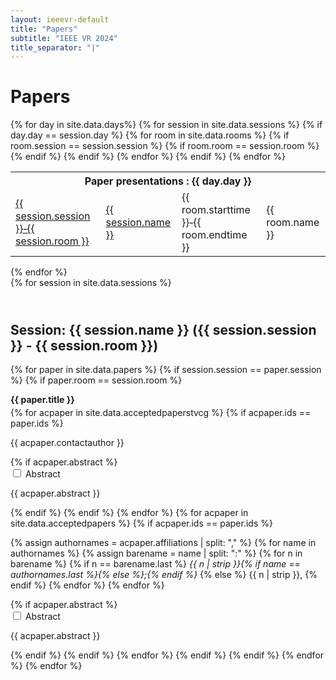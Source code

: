 ```yaml
---
layout: ieeevr-default
title: "Papers"
subtitle: "IEEE VR 2024"
title_separator: "|"
---
```

<h1>Papers</h1>
<div>
    <div>
        <div> 
            {% for day in site.data.days%}
                <table class="styled-table">  
                    <tr>
                        <th colspan="4">Paper presentations : {{ day.day }}</th>
                    </tr>    
                    {% for session in site.data.sessions %}
                        {% if day.day == session.day %}
                            <tr>
                                <td class="medLarge"><a href="#{{ session.id }}">{{ session.session }}&#8209;{{ session.room }}</a></td>
                                <td class="medLarge"><a href="#{{ session.id }}">{{ session.name }}</a></td>
                                {% for room in site.data.rooms %} 
                                    {% if room.session == session.session %}
                                        {% if room.room == session.room %}
                                            <td class="medLarge">{{ room.starttime }}&#8209;{{ room.endtime }}</td>
                                            <td class="medLarge" class="text-nowrap">{{ room.name }}</td>
                                        {% endif %}
                                    {% endif %}
                                {% endfor %}
                            </tr>
                        {% endif %}
                    {% endfor %}
                </table>
            {% endfor %}
        </div>
    <div>
</div>
<div>
    {% for session in site.data.sessions %}
            <h2 id="{{ session.id }}" class="pink" style="padding-top:25px;">Session: {{ session.name }} ({{ session.session }} - {{ session.room }})</h2>
            {% for paper in site.data.papers %}                 
                {% if session.session == paper.session %}
                    {% if paper.room == session.room %}   
                        <p class="medLarge" id="paper_{{ paper.id }}" style="margin-bottom: 0.3em;">
                            <b>{{ paper.title }}</b>
                        </p>
                        {% for acpaper in site.data.acceptedpaperstvcg %}  
                            {% if acpaper.ids == paper.ids  %} 
                                <div>
                                    <p class="font_70">
                                    {{ acpaper.contactauthor }}
                                    </p>
                                </div>
                                {% if acpaper.abstract %}
                                    <div id="{{ acpaper.ids }}" class="wrap-collabsible"> <input id="collapsibleabstract{{ acpaper.ids }}" class="toggle" type="checkbox"> 
                                        <label for="collapsibleabstract{{ acpaper.ids }}" class="lbl-toggle">Abstract</label>
                                        <div class="collapsible-content">
                                            <div class="content-inner">
                                                <p>{{ acpaper.abstract }}</p>
                                            </div>
                                        </div>
                                    </div>   
                                {% endif %}
                            {% endif %}
                        {% endfor %}
                        {% for acpaper in site.data.acceptedpapers %}    
                            {% if acpaper.ids == paper.ids  %} 
                                <div><p class="font_70">
                                {% assign authornames = acpaper.affiliations | split: "," %}
                                {% for name in authornames %}
                                    {% assign barename = name | split: ":" %}
                                    {% for n in barename %}
                                        {% if n == barename.last %}
                                            <i>{{ n | strip }}{% if name == authornames.last %}{% else %};{% endif %}</i>
                                        {% else %}                            
                                            <span class="bold">{{ n | strip }},</span>
                                        {% endif %}
                                    {% endfor %} 
                                {% endfor %}
                                </p></div>
                                {% if acpaper.abstract %}
                                    <div id="{{ acpaper.ids }}" class="wrap-collabsible"> <input id="collapsibleabstract{{ acpaper.ids }}" class="toggle" type="checkbox"> 
                                        <label for="collapsibleabstract{{ acpaper.ids }}" class="lbl-toggle">Abstract</label>
                                        <div class="collapsible-content">
                                            <div class="content-inner">
                                                <p>{{ acpaper.abstract }}</p>
                                            </div>
                                        </div>
                                    </div>   
                                {% endif %}
                            {% endif %}
                        {% endfor %}
                    {% endif %}
                {% endif %}
            {% endfor %}
    {% endfor %}
</div>
